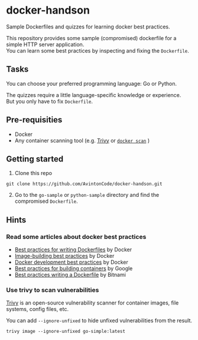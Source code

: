 # docker-handson 
Sample Dockerfiles and quizzes for learning docker best practices. 

This repository provides some sample (compromised) dockerfile for a simple HTTP server application.  
You can learn some best practices by inspecting and fixing the `Dockerfile`. 

## Tasks 

You can choose your preferred programming language: Go or Python.  

The quizzes require a little language-specific knowledge or experience.  
But you only have to fix `Dockerfile`.  

## Pre-requisities 
- Docker 
- Any container scanning tool (e.g. [Trivy](https://github.com/aquasecurity/trivy) or [`docker scan`](https://docs.docker.com/engine/scan/) )

## Getting started 
1. Clone this repo 
```
git clone https://github.com/AvintonCode/docker-handson.git
```

2. Go to the `go-sample` or `python-sample` directory and find the compromised `Dockerfile`.  

## Hints 

### Read some articles about docker best practices 
- [Best practices for writing Dockerfiles](https://docs.docker.com/develop/develop-images/dockerfile_best-practices/) by Docker
- [Image-building best practices](https://docs.docker.com/get-started/09_image_best/) by Docker
- [Docker development best practices](https://docs.docker.com/develop/dev-best-practices/) by Docker
- [Best practices for building containers](https://cloud.google.com/architecture/best-practices-for-building-containers) by Google
- [Best practices writing a Dockerfile](https://docs.bitnami.com/tutorials/best-practices-writing-a-dockerfile) by Bitnami

### Use trivy to scan vulnerabilities 
[Trivy](https://github.com/aquasecurity/trivy) is an open-source vulnerability scanner for container images, file systems, config files, etc. 

You can add `--ignore-unfixed` to hide unfixed vulnerabilities from the result.  
```
trivy image --ignore-unfixed go-simple:latest
```

